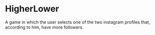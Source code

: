 # HigherLower
A game in which the user selects one of the two instagram profiles that, according to him, have more followers.
